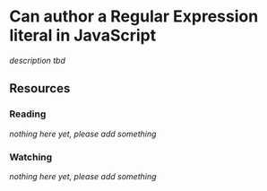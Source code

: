 # Can author a Regular Expression literal in JavaScript
_description tbd_
## Resources
### Reading
_nothing here yet, please add something_
### Watching
_nothing here yet, please add something_
